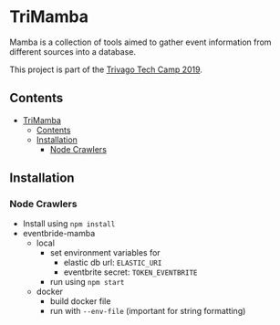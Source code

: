 # TriMamba

Mamba is a collection of tools aimed to gather event information from different sources into a database.

This project is part of the [Trivago Tech Camp 2019](https://techcamp.trivago.com/).

## Contents

- [TriMamba](#trimamba)
  - [Contents](#contents)
  - [Installation](#installation)
    - [Node Crawlers](#node-crawlers)

## Installation

### Node Crawlers

- Install using `npm install`
- eventbride-mamba
  - local
    - set environment variables for
      - elastic db url: `ELASTIC_URI`
      - eventbrite secret: `TOKEN_EVENTBRITE`
    - run using `npm start`
  - docker
    - build docker file
    - run with `--env-file` (important for string formatting)
